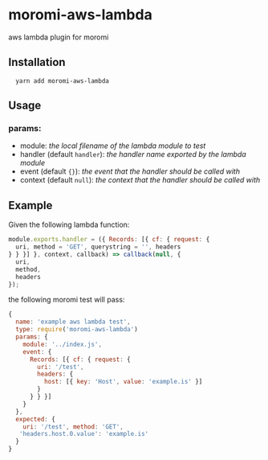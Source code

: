 # moromi-aws-lambda
aws lambda plugin for moromi

## Installation
```
  yarn add moromi-aws-lambda
```

## Usage

### params:
* module: _the local filename of the lambda module to test_
* handler (default `handler`): _the handler name exported by the lambda module_
* event (default `{}`): _the event that the handler should be called with_
* context (default `null`): _the context that the handler should be called with_

## Example
Given the following lambda function:
```js
module.exports.handler = ({ Records: [{ cf: { request: {
  uri, method = 'GET', querystring = '', headers
} } }] }, context, callback) => callback(null, {
  uri,
  method,
  headers
});
```

the following moromi test will pass:
```js
{
  name: 'example aws lambda test',
  type: require('moromi-aws-lambda')
  params: {
    module: '../index.js',
    event: {
      Records: [{ cf: { request: {
        uri: '/test',
        headers: {
          host: [{ key: 'Host', value: 'example.is' }]
        }
      } } }]
    }
  },
  expected: {
    uri: '/test', method: 'GET',
   'headers.host.0.value': 'example.is'
  }
}
```
